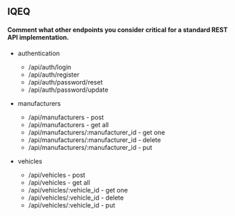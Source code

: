 
## IQEQ

#### Comment what other endpoints you consider critical for a standard REST API implementation.

- authentication
    - /api/auth/login
    - /api/auth/register
    - /api/auth/password/reset
    - /api/auth/password/update

- manufacturers
    - /api/manufacturers - post
    - /api/manufacturers - get all
    - /api/manufacturers/:manufacturer_id - get one
    - /api/manufacturers/:manufacturer_id - delete
    - /api/manufacturers/:manufacturer_id - put

- vehicles
    - /api/vehicles - post
    - /api/vehicles - get all
    - /api/vehicles/:vehicle_id - get one
    - /api/vehicles/:vehicle_id - delete
    - /api/vehicles/:vehicle_id - put
